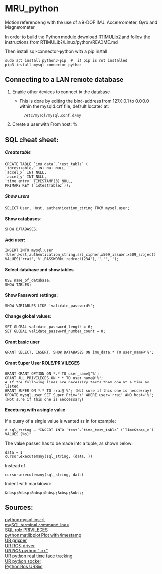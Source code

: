 # MRU_python
Motion referenceing with the use of a 9-DOF IMU. Accelerometer, Gyro and Magnetometer


In order to build the Python module download [RTIMULib2](https://github.com/RTIMULib/RTIMULib2) and follow the instructions from RTIMULib2/Linux/python/README.md

Then install sql-connector-python with a pip install
    
    sudo apt install python3-pip  #  if pip is not installed 
    pip3 install mysql-connector-python

## Connecting to a LAN remote database
1. Enable other devices to connect to the database <br/>
    - This is done by editing the bind-address from 127.0.0.1 to 0.0.0.0 within the mysqld.cnf file, default located at:
    
            /etc/mysql/mysql.conf.d/my
              
2. Create a user with From host: %


## SQL cheat sheet:

##### Create table
    CREATE TABLE `imu_data`.`test_table` ( 
    `idtestTable2` INT NOT NULL, 
    `accel_x` INT NULL, 
    `accel_y` INT NULL,
    `time_entry` TIMESTAMP(3) NULL,
    PRIMARY KEY (`idtestTable2`));

##### Show users

    SELECT User, Host, authentication_string FROM mysql.user;
    
#### Show databases: 
    SHOW DATABASES;
    
#### Add user: 
    INSERT INTO mysql.user (User,Host,authentication_string,ssl_cipher,x509_issuer,x509_subject) VALUES('rrai','%',PASSWORD('redrock1234'),'','','');

#### Select database and show tables
    USE name_of_database;
    SHOW TABLES;
    
#### Show Password settings:
    SHOW VARIABLES LIKE 'validate_password%';
    
#### Change global values:
    SET GLOBAL validate_password_length = 6;
    SET GLOBAL validate_password_number_count = 0;
    
    
#### Grant basic user
    GRANT SELECT, INSERT, SHOW DATABASES ON imu_data.* TO user_name@'%';

#### Grant Super User ROLE/PRIVILEGES
    GRANT GRANT OPTION ON *.* TO user_name@'%';
    GRANT ALL PRIVILEGES ON *.* TO user_name@'%';
    # If the following lines are necessary tests them one at a time as listed
    GRANT SUPER ON *.* TO rrai@'%'; (Not sure if this one is neccesray)
    UPDATE mysql.user SET Super_Priv='Y' WHERE user='rrai' AND host='%'; (Not sure if this one is neccessary)

#### Exectuing with a single value
If a quary of a single value is wanted as in for example:
    
    # sql_string = "INSERT INTO `test`.`time_test_table` (`TimeStamp_e`) VALUES (%s)"
The value passed has to be made into a tuple, as shown below:

    data = 1
    cursor.executemany(sql_string, (data, ))
Instead of
    
    cursor.executemany(sql_string, data)

Indent with markdown:

    &nbsp;&nbsp;&nbsp;&nbsp;&nbsp;&nbsp;
    
## Sources:
 [python mysql insert](https://www.w3schools.com/python/python_mysql_insert.asp) <br/>
 [mySQL terminal command lines](https://support.rackspace.com/how-to/install-mysql-server-on-the-ubuntu-operating-system/) <br/> 
 [SQL role PRIVILEGES](https://mediatemple.net/community/products/dv/204404494/how-do-i-grant-privileges-in-mysql) <br/>
 [python matlibplot Plot with timestamp](https://stackoverflow.com/questions/1574088/plotting-time-in-python-with-matplotlib/16428019) <br/>
 [UR gripper](https://dof.robotiq.com/discussion/1649/control-gripper-via-ur-controller-client-interface) <br/>
 [UR ROS-driver](https://www.universal-robots.com/articles/ur/universal-robots-ros-driver/) <br/>
 [UR ROS python "urx"](https://github.com/SintefManufacturing/python-urx) <br/>
 [UR python real time face tracking](https://github.com/robin-gdwl/UR_Facetracking/tree/master/URBasic) <br/>
 [UR python socket](http://www.zacobria.com/universal-robots-zacobria-forum-hints-tips-how-to/script-via-socket-connection/) <br/>
 [Python Ros URSim](https://www.youtube.com/watch?v=xMEAML557HE)
